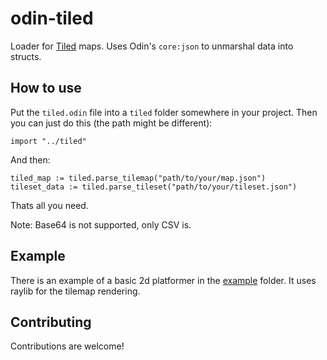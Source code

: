 # odin-tiled
Loader for [Tiled]([https://ldtk.io/](https://www.mapeditor.org/)) maps. Uses Odin's `core:json` to unmarshal data into structs.

## How to use
Put the `tiled.odin` file into a `tiled` folder somewhere in your project. Then you can just do this (the path might be different):
```odin
import "../tiled"
```
And then:
```odin
tiled_map := tiled.parse_tilemap("path/to/your/map.json")
tileset_data := tiled.parse_tileset("path/to/your/tileset.json")
```
Thats all you need.

Note: Base64 is not supported, only CSV is.

## Example
There is an example of a basic 2d platformer in the [example](example/) folder. It uses raylib for the tilemap rendering.

## Contributing
Contributions are welcome!
